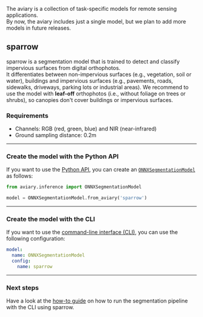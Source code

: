 <style>
  @media screen and (min-width: 76.25em) {
    .md-sidebar--primary { visibility: hidden }
  }
</style>

The aviary is a collection of task-specific models for remote sensing applications.<br />
By now, the aviary includes just a single model, but we plan to add more models in future releases.

## sparrow

sparrow is a segmentation model that is trained to detect and classify impervious surfaces
from digital orthophotos.<br />
It differentiates between non-impervious surfaces (e.g., vegetation, soil or water), buildings and
impervious surfaces (e.g., pavements, roads, sidewalks, driveways, parking lots or industrial areas).
We recommend to use the model with **leaf-off** orthophotos (i.e., without foliage on trees or shrubs),
so canopies don't cover buildings or impervious surfaces.

### Requirements

- Channels: RGB (red, green, blue) and NIR (near-infrared)
- Ground sampling distance: 0.2m

---

### Create the model with the Python API

If you want to use the [Python API](../api_reference/index.md),
you can create an [`ONNXSegmentationModel`](../api_reference/inference/model.md#aviary.inference.ONNXSegmentationModel)
as follows:

``` python
from aviary.inference import ONNXSegmentationModel

model = ONNXSegmentationModel.from_aviary('sparrow')
```

---

### Create the model with the CLI

If you want to use the [command-line interface (CLI)](../cli_reference/segmentation_pipeline.md),
you can use the following configuration:

``` yaml title="config.yaml"
model:
  name: ONNXSegmentationModel
  config:
    name: sparrow
```

---

### Next steps

Have a look at the [how-to guide](../how_to_guides/cli/how_to_run_the_segmentation_pipeline.md)
on how to run the segmentation pipeline with the CLI using sparrow.
